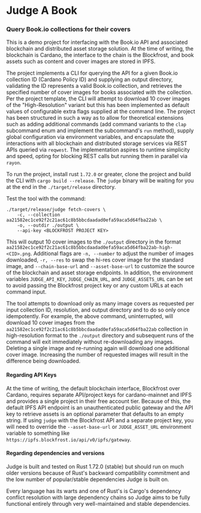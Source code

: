 # Judge A Book
### Query Book.io collections for their covers

This is a demo project for interfacing with the Book.io API and associated
blockchain and distributed asset storage solution. At the time of writing,
the blockchain is Cardano, the interface to the chain is the Blockfrost, and
book assets such as content and cover images are stored in IPFS.

The project implements a CLI for querying the API for a given Book.io collection
ID (Cardano Policy ID) and supplying an output directory, validating the ID
represents a valid Book.io collection, and retrieves the specified number of cover
images for books associated with the collection. Per the project template, the CLI will
attempt to download 10 cover images of the "High-Resolution" variant but this has
been implemented as default values of configurable extra flags supplied at the command
line. The project has been structured in such a way as to allow for theoretical
extensions such as adding additional commands (add command variants to the `clap`
subcommand enum and implement the subcommand's `run` method), supply global
configuration via environment variables, and encapsulate the interactions with all
blockchain and distributed storage services via REST APIs queried via `reqwest`.
The implementation aspires to runtime simplicity and speed, opting for blocking
REST calls but running them in parallel via `rayon`.

To run the project, install rust `1.72.0` or greater, clone the project and build the
CLI with `cargo build --release`. The `judge` binary will be waiting for you at the
end in the `./target/release` directory.

Test the tool with the command:
```
./target/release/judge fetch-covers \
    -c, --collection aa21582ec1ce92f2c21ac61c8b5bbcdaadad0efa59aca5d64fba22ab \
    -o, --outdir ./output \
    --api-key <BLOCKFROST PROJECT KEY>
```

This will output 10 cover images to the `./output` directory in the format
`aa21582ec1ce92f2c21ac61c8b5bbcdaadad0efa59aca5d64fba22ab-high-<CID>.png`.
Additional flags are `-n, --number` to adjust the number of images downloaded,
`-r, --res` to swap the hi-res cover image for the standard image, and `--chain-base-url`
and `--asset-base-url` to customize the source of the blockchain and asset storage
endpoints. In addition, the environment variables `JUDGE_API_KEY`, `JUDGE_CHAIN_URL`, and
`JUDGE_ASSETS_URL` can be set to avoid passing the Blockfrost project key or any custom
URLs at each command input.

The tool attempts to download only as many image covers as requested per input collection
ID, resolution, and output directory and to do so only once idempotently. For example, the
above command, uninterrupted, will download 10 cover images from the `aa21582ec1ce92f2c21ac61c8b5bbcdaadad0efa59aca5d64fba22ab`
collection in high-resolution format to the `./output` directory and subsequent runs of the
command will exit immediately without re-downloading any images. Deleting a single image and
re-running again will download one additional cover image. Increasing the number of requested
images will result in the difference being downloaded.


#### Regarding API Keys
At the time of writing, the default blockchain interface, Blockfrost over Cardano, requires
separate API/project keys for cardano-mainnet and IPFS and provides a single project in their
free account tier. Because of this, the default IPFS API endpoint is an unauthenticated public
gateway and the API key to retrieve assets is an optional parameter that defaults to an empty
string. If using `judge` with the Blockfrost API and a separate project key, you will need to
override the `--asset-base-url` or `JUDGE_ASSET_URL` environment variable to something like
`https://ipfs.blockfrost.io/api/v0/ipfs/gateway`.

#### Regarding dependencies and versions
Judge is built and tested on Rust 1.72.0 (stable) but should run on much older versions because
of Rust's backward compatibility commitment and the low number of popular/stable dependencies
Judge is built on.

Every language has its warts and one of Rust's is Cargo's dependency conflict resolution with
large dependency chains so Judge aims to be fully functional entirely through very well-maintained
and stable dependencies.
